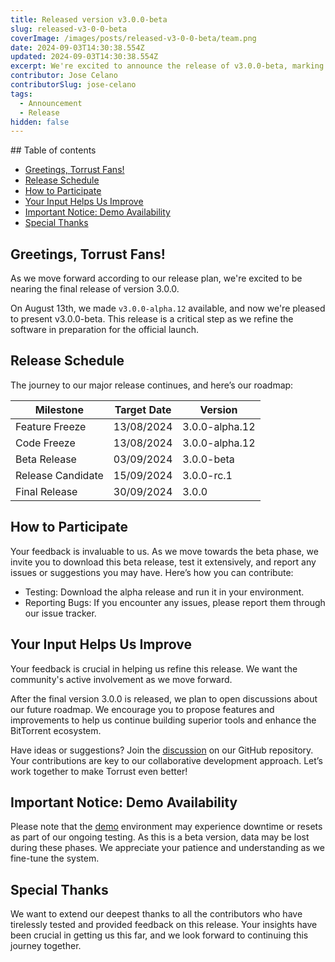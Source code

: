```yaml
---
title: Released version v3.0.0-beta
slug: released-v3-0-0-beta
coverImage: /images/posts/released-v3-0-0-beta/team.png
date: 2024-09-03T14:30:38.554Z
updated: 2024-09-03T14:30:38.554Z
excerpt: We're excited to announce the release of v3.0.0-beta, marking a significant step towards our upcoming major release, v3.0.0. This release solidifies the features and prepares us for the beta phase.
contributor: Jose Celano
contributorSlug: jose-celano
tags:
  - Announcement
  - Release
hidden: false
---
```


<script>
  import Toc from 'svelte-toc';
  import Callout from "$lib/components/molecules/Callout.svelte";
  import CodeBlock from "$lib/components/molecules/CodeBlock.svelte";
  import Image from "$lib/components/atoms/Image.svelte";
  import PostBody from "$lib/components/molecules/PostBody.svelte";
  import PostContainer from "$lib/components/molecules/PostContainer.svelte";
  import PostTable from "$lib/components/molecules/PostTable.svelte";
</script>

<PostContainer>
<PostTable>
<Toc
  title=""
  --toc-active-color="rgba(255, 49, 0, 0.96)"
  --toc-li-hover-color="rgba(255, 49, 0, 0.96)"
  --toc-active-bg="transparent"
>
## Table of contents

- [Greetings, Torrust Fans!](#greetings-torrust-fans)
- [Release Schedule](#release-schedule)
- [How to Participate](#how-to-participate)
- [Your Input Helps Us Improve](#your-input-helps-us-improve)
- [Important Notice: Demo Availability](#important-notice-demo-availability)
- [Special Thanks](#special-thanks)

</Toc>
</PostTable>

<PostBody>

## **Greetings, Torrust Fans!**

As we move forward according to our release plan, we're excited to be nearing the final release of version 3.0.0.

On August 13th, we made `v3.0.0-alpha.12` available, and now we're pleased to present v3.0.0-beta. This release is a critical step as we refine the software in preparation for the official launch.

## Release Schedule

The journey to our major release continues, and here’s our roadmap:

| Milestone         | Target Date | Version        |
| ----------------- | ----------- | -------------- |
| Feature Freeze    | 13/08/2024  | 3.0.0-alpha.12 |
| Code Freeze       | 13/08/2024  | 3.0.0-alpha.12 |
| Beta Release      | 03/09/2024  | 3.0.0-beta     |
| Release Candidate | 15/09/2024  | 3.0.0-rc.1     |
| Final Release     | 30/09/2024  | 3.0.0          |

## How to Participate

Your feedback is invaluable to us. As we move towards the beta phase, we invite you to download this beta release, test it extensively, and report any issues or suggestions you may have. Here’s how you can contribute:

- Testing: Download the alpha release and run it in your environment.
- Reporting Bugs: If you encounter any issues, please report them through our issue tracker.

## Your Input Helps Us Improve

Your feedback is crucial in helping us refine this release. We want the community's active involvement as we move forward.

After the final version 3.0.0 is released, we plan to open discussions about our future roadmap. We encourage you to propose features and improvements to help us continue building superior tools and enhance the BitTorrent ecosystem.

Have ideas or suggestions? Join the [discussion](https://github.com/torrust/torrust-index-gui/discussions) on our GitHub repository. Your contributions are key to our collaborative development approach. Let’s work together to make Torrust even better!

## Important Notice: Demo Availability

<Callout type="warning">

Please note that the [demo](https://index.torrust-demo.com/) environment may experience downtime or resets as part of our ongoing testing. As this is a beta version, data may be lost during these phases. We appreciate your patience and understanding as we fine-tune the system.

</Callout>

## Special Thanks

We want to extend our deepest thanks to all the contributors who have tirelessly tested and provided feedback on this release. Your insights have been crucial in getting us this far, and we look forward to continuing this journey together.

</PostBody>
</PostContainer>

